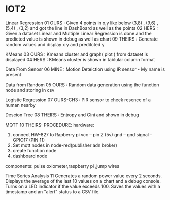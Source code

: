 # IOT2

Linear Regression 
01
OURS : Given 4 points in x,y like below (3,8) , (9,6) , (5,4) , (3,2) and got the line in DashBoard as well as the points 
02
HERS : Given a dataset Linear and Multiple Linear Regression is done and the predicted value is shown in debug as well as chart 
09
THEIRS : Generate random values and display x y and preditcted y

KMeans
03
OURS : Kmeans cluster and graph( plot ) from dataset is displayed 
04
HERS : KMeans cluster is shown in tablular column format 

Data From Senosr 
06
MINE : Motion Deteiction using IR sensor - My name is present

Data from Random 
05
OURS : Random data generation using the function node and storing in csv

Logistic Regression 
07
OURS-CH3 : PIR sensor to check resence of a human nearby

Descion Tree 
08
THEIRS : Entropy and Gini and shown in debug 

MQTT
10
THEIRS: 
PROCEDURE:
hardware:
1) connect HW-827 to Rapberry pi
	vcc – pin 2 (5v)
	gnd – gnd
	signal – GPIO17 (PIN 11)
2) Set mqtt nodes in node-red(publisher adn broker)
3) create function node
4) dashboard node

components:
pulse oxiometer,raspberry pi ,jump wires

Time Series Analysis
11
Generates a random power value every 2 seconds.
Displays the average of the last 10 values on a chart and a debug console.
Turns on a LED indicator if the value exceeds 100.
Saves the values with a timestamp and an "alert" status to a CSV file.





